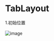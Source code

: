 # TabLayout
1.初始位置</br></br>
![image](https://github.com/yangzhidan/TabLayout/blob/master/pic/Screenshot_2017-07-27-09-48-23.png)</br></br>

